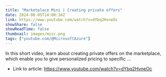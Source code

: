 ```yaml
---
title: "Marketplace Mini | Creating private offers"
date: 2024-06-05T14:00:34Z
link: https://www.youtube.com/watch?v=dYbq2HvneOc
showShare: false
showReadTime: false
thumbnail: images/misc.png
tags: ["youtube.com/@MicrosoftAzure"]
---
```

In this short video, learn about creating private offers on the marketplace, which enable you to give personalized pricing to specific ...

- Link to article: https://www.youtube.com/watch?v=dYbq2HvneOc